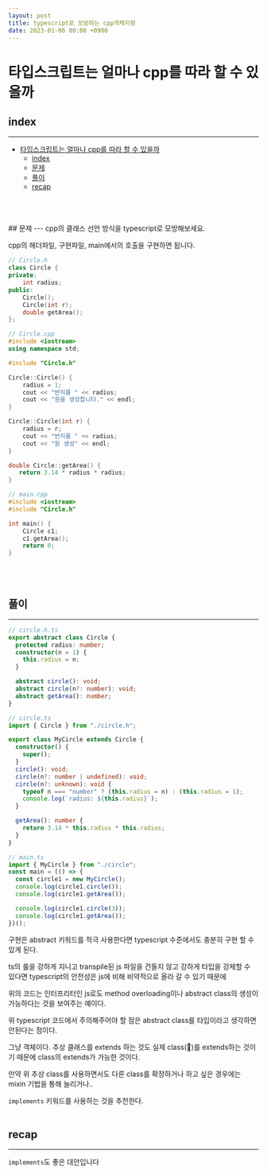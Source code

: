 ```yaml
---
layout: post
title: typescript로 모방하는 cpp객체지향
date: 2023-01-06 00:08 +0900
---
```

# 타입스크립트는 얼마나 cpp를 따라 할 수 있을까
<!--break-->
## index 
--- 
- [타입스크립트는 얼마나 cpp를 따라 할 수 있을까](#타입스크립트는-얼마나-cpp를-따라-할-수-있을까)
  - [index](#index)
  - [문제](#문제)
  - [풀이](#풀이)
  - [recap](#recap)

<br>
<br>
<br>
## 문제 
--- 
cpp의 클래스 선언 방식을 typescript로 모방해보세요.

cpp의 헤더파일, 구현파일, main에서의 호출을 구현하면 됩니다.

```cpp
// Circle.h
class Circle {
private:
    int radius;
public:
    Circle();
    Circle(int r);
    double getArea();
};
```

```cpp
// Circle.cpp
#include <iostream>
using namespace std;

#include "Circle.h"

Circle::Circle() {
    radius = 1;
    cout << "반지름 " << radius;
    cout << "원을 생성합니다." << endl;
}

Circle::Circle(int r) {
    radius = r;
    cout << "반지름 " << radius;
    cout << "원 생성" << endl;
}

double Circle::getArea() {
   return 3.14 * radius * radius;
}
```

```cpp
// main.cpp
#include <iostream>
#include "Circle.h"

int main() {
    Circle c1;
    c1.getArea();
    return 0;
}
```
<br>
<br>

## 풀이 
--- 

```typescript
// circle.h.ts
export abstract class Circle {
  protected radius: number;
  constructor(n = 1) {
    this.radius = n;
  }

  abstract circle(): void;
  abstract circle(n?: number): void;
  abstract getArea(): number;
}
```

```typescript
// circle.ts
import { Circle } from "./circle.h";

export class MyCircle extends Circle {
  constructor() {
    super();
  }
  circle(): void;
  circle(n?: number | undefined): void;
  circle(n?: unknown): void {
    typeof n === "number" ? (this.radius = n) : (this.radius = 1);
    console.log(`radius: ${this.radius}`);
  }

  getArea(): number {
    return 3.14 * this.radius * this.radius;
  }
}
```

```typescript
// main.ts
import { MyCircle } from "./circle";
const main = (() => {
  const circle1 = new MyCircle();
  console.log(circle1.circle());
  console.log(circle1.getArea());

  console.log(circle1.circle(3));
  console.log(circle1.getArea());
})();

```

구현은 abstract 키워드를 적극 사용한다면 typescript 수준에서도 충분히 구현 할 수 있게 된다.

ts의 룰을 강하게 지니고 transpile된 js 파일을 건들지 않고
강하게 타입을 강제할 수 있다면 typescript의 안전성은 js에 비해 비약적으로 올라 갈 수 있기 때문에

위의 코드는 인터프리터인 js로도 method overloading이나 abstract class의 생성이 가능하다는 것을 보여주는 예이다.


위 typescript 코드에서 주의해주어야 할 점은 abstract class를 
타입이라고 생각하면 안된다는 점이다.

그냥 객체이다. 추상 클래스를 extends 하는 것도 실제 class(🍭)를 extends하는 것이기 때문에 class의 extends가 가능한 것이다.


만약 위 추상 class를 사용하면서도 다른 class를 확장하거나 하고 싶은 경우에는 mixin 기법을 통해 늘리거나..

`implements` 키워드를 사용하는 것을 추천한다.
<br>
<br>

## recap 
--- 
`implements`도 좋은 대안입니다
<br>
<br>
